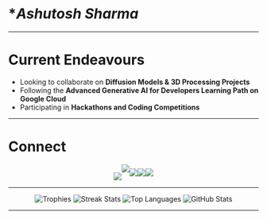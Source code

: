 # **Ashutosh Sharma*

---

# **Current Endeavours**

* Looking to collaborate on **Diffusion Models & 3D Processing Projects**
* Following the **Advanced Generative AI for Developers Learning Path on Google Cloud**
* Participating in **Hackathons and Coding Competitions**

---

# **Connect**

<p align="center" style="font-size:0; margin:0; padding:0;">
  <a href="https://x.com/ashutosh10615"><img src="https://img.shields.io/badge/@ashutosh10615-000000?logo=x&logoColor=white&style=flat-square" alt="X" /></a><!--
  --><a href="https://www.linkedin.com/in/ashutosh-sharma-7271b01a0"><img src="https://img.shields.io/badge/ in Ashutosh Sharma-0077B5?logo=linkedin&logoColor=white" /></a><!--
  --><a href="mailto:ashutosh10615@gmail.com"><img src="https://img.shields.io/badge/ashutosh10615@gmail.com-D14836?logo=gmail&logoColor=white&style=flat-square" alt="Email" style="display:inline-block;border:0;margin:0;padding:0;vertical-align:middle;" /></a><!--
  --><a href="https://www.codechef.com/users/imashtron"><img src="https://img.shields.io/badge/imashtron-FF6A00?logo=codechef&logoColor=white&style=flat-square"
alt="CodeChef" style="display:inline-block;border:0;margin:0;padding:0;vertical-align:middle;" /></a><!--
  --><a href="https://ashutosh10615.wordpress.com"><img src="https://img.shields.io/badge/ashutosh10615-21759B?logo=wordpress&logoColor=white&style=flat-square"
alt="WordPress" style="display:inline-block;border:0;margin:0;padding:0;vertical-align:middle;" /></a>
</p>

---

<!-- GitHub Profile Stats, Trophies, Activity and Streak Graphs -->

<p align="center">
  <img src="https://github-profile-trophy.vercel.app/?username=AshTron811&theme=radical&row=1&column=7&margin-w=15&margin-h=15" alt="Trophies" />
  <img src="https://github-readme-streak-stats.herokuapp.com/?user=AshTron811&theme=radical" alt="Streak Stats" />
  <img src="https://github-readme-stats.vercel.app/api/top-langs/?username=AshTron811&layout=donut&langs_count=8&theme=radical" alt="Top Languages" />
  <img src="https://github-readme-stats.vercel.app/api?username=AshTron811&show_icons=true&theme=radical&count_private=true" alt="GitHub Stats" />
</p>

---
